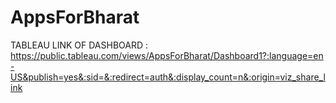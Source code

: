 # AppsForBharat

TABLEAU LINK OF DASHBOARD :
https://public.tableau.com/views/AppsForBharat/Dashboard1?:language=en-US&publish=yes&:sid=&:redirect=auth&:display_count=n&:origin=viz_share_link
